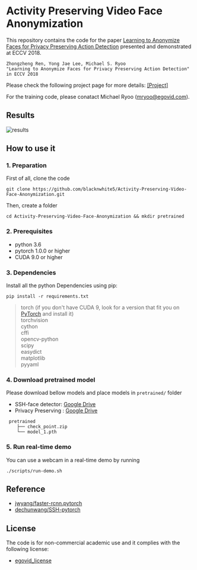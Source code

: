 # Activity Preserving Video Face Anonymization
This repository contains the code for the paper [Learning to Anonymize Faces for Privacy Preserving Action Detection](https://arxiv.org/abs/1803.11556) presented and demonstrated at ECCV 2018.

    Zhongzheng Ren, Yong Jae Lee, Michael S. Ryoo
    "Learning to Anonymize Faces for Privacy Preserving Action Detection"
    in ECCV 2018

Please check the following project page for more details: [[Project]](https://jason718.github.io/project/privacy/main.html)


For the training code, please conatact Michael Ryoo ([mryoo@egovid.com](mryoo@egovid.com)).

## Results
![results](https://camo.githubusercontent.com/07b708ef957fc86b0ed2bf1b5e2fd667889c551e/68747470733a2f2f6a61736f6e3731382e6769746875622e696f2f70726f6a6563742f707269766163792f66696c65732f7175616c692e6a706567)

## How to use it

### 1. Preparation
First of all, clone the code  
```
git clone https://github.com/blacknwhite5/Activity-Preserving-Video-Face-Anonymization.git
```

Then, create a folder  
```
cd Activity-Preserving-Video-Face-Anonymization && mkdir pretrained
```

### 2. Prerequisites
 * python 3.6
 * pytorch 1.0.0 or higher
 * CUDA 9.0 or higher

### 3. Dependencies
Install all the python Dependencies using pip:  
```
pip install -r requirements.txt
```

> torch (if you don't have CUDA 9, look for a version that fit you on [PyTorch](https://pytorch.org/get-started/locally/) and install it)    
torchvision  
cython  
cffi  
opencv-python  
scipy  
easydict  
matplotlib  
pyyaml  


### 4. Download pretrained model
Please download bellow models and place models in ```pretrained/``` folder

 * SSH-face detector: [Google Drive](https://drive.google.com/open?id=18AlQ4sqD5hdUOic-zkoC3ldhwCfweOX8)
 * Privacy Preserving : [Google Drive](https://drive.google.com/open?id=1GMouJutcJwlEIxYF_xhG_6ZtDYCrKJwp)

```
 pretrained
    ├── check_point.zip
    └── model_1.pth
```
### 5. Run real-time demo  

You can use a webcam in a real-time demo by running  

```
./scripts/run-demo.sh
```

## Reference
 * [jwyang/faster-rcnn.pytorch](https://github.com/jwyang/faster-rcnn.pytorch)
 * [dechunwang/SSH-pytorch](https://github.com/dechunwang/SSH-pytorch)

## License
The code is for non-commercial academic use and it complies with the following license:  
 * [egovid_license](https://github.com/blacknwhite5/facial-anonymizer/blob/master/egovid_license.txt)
